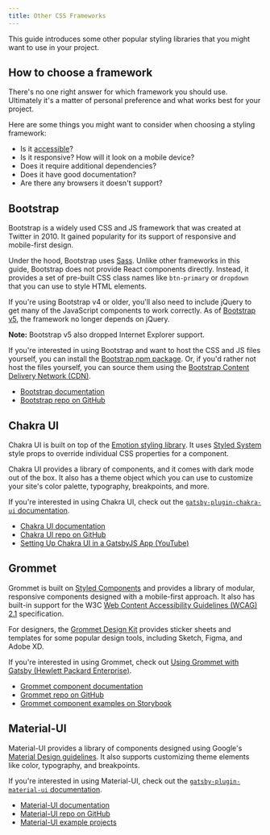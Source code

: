 ```yaml
---
title: Other CSS Frameworks
---
```


This guide introduces some other popular styling libraries that you might want to use in your project.

## How to choose a framework

There's no one right answer for which framework you should use. Ultimately it's a matter of personal preference and what works best for your project.

Here are some things you might want to consider when choosing a styling framework:

- Is it [accessible](/docs/conceptual/making-your-site-accessible/)?
- Is it responsive? How will it look on a mobile device?
- Does it require additional dependencies?
- Does it have good documentation?
- Are there any browsers it doesn't support?

## Bootstrap

Bootstrap is a widely used CSS and JS framework that was created at Twitter in 2010. It gained popularity for its support of responsive and mobile-first design.

Under the hood, Bootstrap uses [Sass](https://sass-lang.com/). Unlike other frameworks in this guide, Bootstrap does not provide React components directly. Instead, it provides a set of pre-built CSS class names like `btn-primary` or `dropdown` that you can use to style HTML elements.

If you're using Bootstrap v4 or older, you'll also need to include jQuery to get many of the JavaScript components to work correctly. As of [Bootstrap v5](https://blog.getbootstrap.com/2020/06/16/bootstrap-5-alpha/), the framework no longer depends on jQuery.

**Note:** Bootstrap v5 also dropped Internet Explorer support.

If you're interested in using Bootstrap and want to host the CSS and JS files yourself, you can install the [Bootstrap npm package](https://www.npmjs.com/package/bootstrap). Or, if you'd rather not host the files yourself, you can source them using the [Bootstrap Content Delivery Network (CDN)](https://www.bootstrapcdn.com/).

- [Bootstrap documentation](https://getbootstrap.com/docs)
- [Bootstrap repo on GitHub](https://github.com/twbs/bootstrap)

## Chakra UI

Chakra UI is built on top of the [Emotion styling library](/docs/how-to/styling/emotion/). It uses [Styled System](https://styled-system.com/) style props to override individual CSS properties for a component.

Chakra UI provides a library of components, and it comes with dark mode out of the box. It also has a theme object which you can use to customize your site's color palette, typography, breakpoints, and more.

If you're interested in using Chakra UI, check out the [`gatsby-plugin-chakra-ui` documentation](/packages/gatsby-plugin-chakra-ui/?=chakra).

- [Chakra UI documentation](https://chakra-ui.com/getting-started)
- [Chakra UI repo on GitHub](https://github.com/chakra-ui/chakra-ui/)
- [Setting Up Chakra UI in a GatsbyJS App (YouTube)](https://www.youtube.com/watch?v=PjQHqDWnzGw)

## Grommet

Grommet is built on [Styled Components](/docs/how-to/styling/styled-components/) and provides a library of modular, responsive components designed with a mobile-first approach. It also has built-in support for the W3C [Web Content Accessibility Guidelines (WCAG) 2.1](http://www.w3.org/WAI/intro/wcag) specification.

For designers, the [Grommet Design Kit](https://github.com/grommet/design-kit) provides sticker sheets and templates for some popular design tools, including Sketch, Figma, and Adobe XD.

If you're interested in using Grommet, check out [Using Grommet with Gatsby (Hewlett Packard Enterprise)](https://developer.hpe.com/blog/using-grommet-with-gatsby).

- [Grommet component documentation](https://v2.grommet.io/components)
- [Grommet repo on GitHub](https://github.com/grommet/grommet)
- [Grommet component examples on Storybook](https://storybook.grommet.io/)

## Material-UI

Material-UI provides a library of components designed using Google's [Material Design guidelines](https://material.io/design/introduction). It also supports customizing theme elements like color, typography, and breakpoints.

If you're interested in using Material-UI, check out the [`gatsby-plugin-material-ui` documentation](/packages/gatsby-plugin-material-ui).

- [Material-UI documentation](https://material-ui.com/)
- [Material-UI repo on GitHub](https://github.com/mui-org/material-ui)
- [Material-UI example projects](https://material-ui.com/getting-started/example-projects/)
